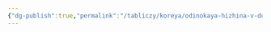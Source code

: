 ```yaml
---
{"dg-publish":true,"permalink":"/tabliczy/koreya/odinokaya-hizhina-v-doline-u-gory-invansan/","dgPassFrontmatter":true}
---
```




